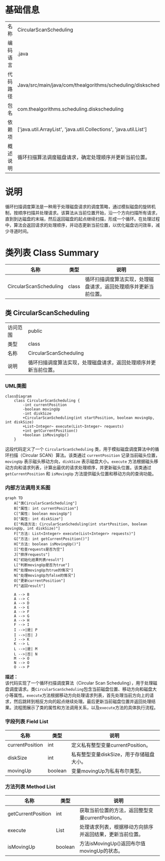 # 基础信息

|      |      |
|------|------|
| 名称 | CircularScanScheduling |
| 编码语言 | .java |
| 代码路径 | Java/src/main/java/com/thealgorithms/scheduling/diskscheduling/CircularScanScheduling.java |
| 包名 | com.thealgorithms.scheduling.diskscheduling |
| 依赖项 | ['java.util.ArrayList', 'java.util.Collections', 'java.util.List'] |
| 概述说明 | 循环扫描算法调度磁盘请求，确定处理顺序并更新当前位置。 |

# 说明

循环扫描调度算法是一种用于处理磁盘请求的调度策略，通过模拟磁盘的旋转机制，按顺序扫描并处理请求。该算法从当前位置开始，沿一个方向扫描所有请求，直到到达磁盘的末端，然后返回磁盘的起点继续扫描，形成一个循环。在处理过程中，算法会返回请求的处理顺序，并动态更新当前位置，以优化磁盘访问效率，减少寻道时间。

# 类列表 Class Summary

| 名称   | 类型  | 说明 |
|-------|------|-------------|
| CircularScanScheduling | class | 循环扫描调度算法实现，处理磁盘请求，返回处理顺序并更新当前位置。 |



## 类 CircularScanScheduling

|      |      |
|------|------|
| 访问范围 | public |
| 类型 | class |
| 名称 | CircularScanScheduling |
| 说明 | 循环扫描调度算法实现，处理磁盘请求，返回处理顺序并更新当前位置。 |


### UML类图

```mermaid
classDiagram
    class CircularScanScheduling {
        -int currentPosition
        -boolean movingUp
        -int diskSize
        +CircularScanScheduling(int startPosition, boolean movingUp, int diskSize)
        +List~Integer~ execute(List~Integer~ requests)
        +int getCurrentPosition()
        +boolean isMovingUp()
    }
```

这段代码定义了一个 `CircularScanScheduling` 类，用于模拟磁盘调度算法中的循环扫描（Circular SCAN）算法。该类通过 `currentPosition` 记录当前磁头位置，`movingUp` 表示磁头移动方向，`diskSize` 表示磁盘大小。`execute` 方法根据磁头移动方向和请求列表，计算出最优的请求处理顺序，并更新磁头位置。该类通过 `getCurrentPosition` 和 `isMovingUp` 方法提供磁头位置和移动方向的查询功能。


### 内部方法调用关系图

```mermaid
graph TD
    A["类CircularScanScheduling"]
    B["属性: int currentPosition"]
    C["属性: boolean movingUp"]
    D["属性: int diskSize"]
    E["构造方法: CircularScanScheduling(int startPosition, boolean movingUp, int diskSize)"]
    F["方法: List<Integer> execute(List<Integer> requests)"]
    G["方法: int getCurrentPosition()"]
    H["方法: boolean isMovingUp()"]
    I["检查requests是否为空"]
    J["排序requests"]
    K["初始化结果列表result"]
    L["判断movingUp是否为true"]
    M["处理movingUp为true的情况"]
    N["处理movingUp为false的情况"]
    O["更新currentPosition"]
    P["返回result"]

    A --> B
    A --> C
    A --> D
    A --> E
    A --> F
    A --> G
    A --> H
    F --> I
    I -->|是| P
    I -->|否| J
    J --> K
    K --> L
    L -->|是| M
    L -->|否| N
    M --> O
    N --> O
    O --> P
```

**描述：**  
该代码实现了一个循环扫描调度算法（Circular Scan Scheduling），用于处理磁盘调度请求。类`CircularScanScheduling`包含当前磁盘位置、移动方向和磁盘大小等属性。`execute`方法根据移动方向处理请求列表，首先处理当前方向上的请求，然后跳转到相反方向的起点继续处理。最后更新当前磁盘位置并返回处理结果。流程图展示了类的属性和方法调用关系，以及`execute`方法的具体执行流程。

### 字段列表 Field List

| 名称  | 类型  | 说明 |
|-------|-------|------|
| currentPosition | int | 定义私有整型变量currentPosition。 |
| diskSize | int | 私有整型变量diskSize，用于存储磁盘大小。 |
| movingUp | boolean | 变量movingUp为私有布尔类型。 |

### 方法列表 Method List

| 名称  | 类型  | 说明 |
|-------|-------|------|
| getCurrentPosition | int | 获取当前位置的方法，返回整型变量currentPosition。 |
| execute | List<Integer> | 处理请求列表，根据移动方向排序并返回结果，更新当前位置。 |
| isMovingUp | boolean | 方法isMovingUp()返回布尔值movingUp的状态。 |




